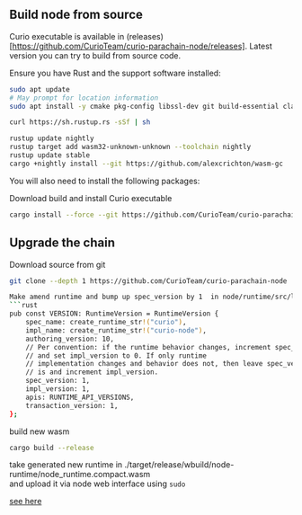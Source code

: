 ## Build node from source
Curio executable is available in (releases)[https://github.com/CurioTeam/curio-parachain-node/releases]. 
Latest version you can try to build from source code.

Ensure you have Rust and the support software installed:

```bash
sudo apt update
# May prompt for location information
sudo apt install -y cmake pkg-config libssl-dev git build-essential clang libclang-dev curl libz-dev

curl https://sh.rustup.rs -sSf | sh

rustup update nightly
rustup target add wasm32-unknown-unknown --toolchain nightly
rustup update stable
cargo +nightly install --git https://github.com/alexcrichton/wasm-gc
```

You will also need to install the following packages:

Download build and install Curio executable
```bash
cargo install --force --git https://github.com/CurioTeam/curio-parachain-node --tag v2.1.0 node-cli
```

## Upgrade the chain


Download source from git 
```bash
git clone --depth 1 https://github.com/CurioTeam/curio-parachain-node

Make amend runtime and bump up spec_version by 1  in node/runtime/src/lib.rs
```rust
pub const VERSION: RuntimeVersion = RuntimeVersion {
    spec_name: create_runtime_str!("curio"),
    impl_name: create_runtime_str!("curio-node"),
    authoring_version: 10,
    // Per convention: if the runtime behavior changes, increment spec_version
    // and set impl_version to 0. If only runtime
    // implementation changes and behavior does not, then leave spec_version as
    // is and increment impl_version.
    spec_version: 1,
    impl_version: 1,
    apis: RUNTIME_API_VERSIONS,
    transaction_version: 1,
};
```
build new wasm

```bash
cargo build --release
```

take generated new runtime in ./target/release/wbuild/node-runtime/node_runtime.compact.wasm  
and upload it via node web interface using `sudo`
 

[see here](https://substrate.dev/docs/en/tutorials/upgrade-a-chain/)
